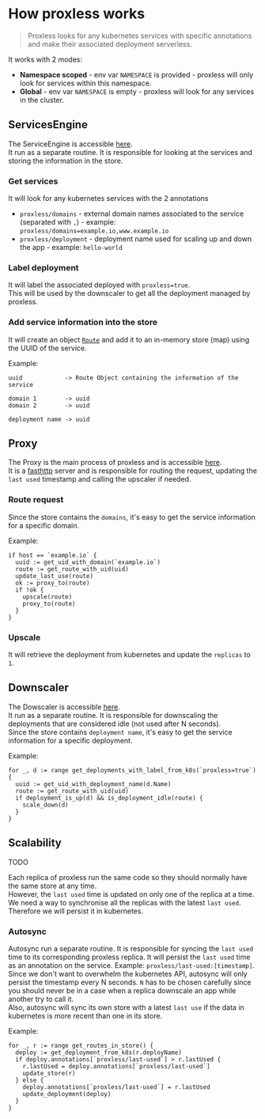 # How proxless works
  
> Proxless looks for any kubernetes services with specific annotations and make their associated deployment serverless.
 
It works with 2 modes:

- **Namespace scoped** - env var `NAMESPACE` is provided - proxless will only look for services within this namespace.
- **Global** - env var `NAMESPACE` is empty - proxless will look for any services in the cluster.


## ServicesEngine

The ServiceEngine is accessible [here](../internal/kubernetes/servicesengine).  
It run as a separate routine. It is responsible for looking at the services and storing the information in the store.  

### Get services

It will look for any kubernetes services with the 2 annotations

- `proxless/domains` - external domain names associated to the service (separated with `,`) - example: `proxless/domains=example.io,www.example.io` 
- `proxless/deployment` - deployment name used for scaling up and down the app - example: `hello-world`

### Label deployment

It will label the associated deployed with `proxless=true`.  
This will be used by the downscaler to get all the deployment managed by proxless.

### Add service information into the store

It will create an object [`Route`](../internal/store/routes.go) and add it to an in-memory store (map) using the UUID of the service.  

Example:
```shell script
uuid            -> Route Object containing the information of the service

domain 1        -> uuid
domain 2        -> uuid

deployment name -> uuid
```

## Proxy

The Proxy is the main process of proxless and is accessible [here](../internal/server/server.go).  
It is a [fasthttp](https://github.com/valyala/fasthttp) server and is responsible for routing the request, updating the `last used` timestamp and calling the upscaler if needed.

### Route request

Since the store contains the `domains`, it's easy to get the service information for a specific domain.

Example:
```gotemplate
if host == `example.io` {
  uuid := get_uid_with_domain(`example.io`)
  route := get_route_with_uid(uid)
  update_last_use(route)
  ok := proxy_to(route)
  if !ok {
    upscale(route)
    proxy_to(route)
  }
}
```

### Upscale

It will retrieve the deployment from kubernetes and update the `replicas` to `1`.

## Downscaler

The Dowscaler is accessible [here](../internal/kubernetes/downscaler).  
It run as a separate routine. It is responsible for downscaling the deployments that are considered idle (not used after N seconds).  
Since the store contains `deployment name`, it's easy to get the service information for a specific deployment.

Example:
```gotemplate
for _, d := range get_deployments_with_label_from_k8s(`proxless=true`) {
  uuid := get_uid_with_deployment_name(d.Name)
  route := get_route_with_uid(uid)
  if deployment_is_up(d) && is_deployment_idle(route) {
    scale_down(d)
  }
}
```

## Scalability

TODO

Each replica of proxless run the same code so they should normally have the same store at any time.  
However, the `last used` time is updated on only one of the replica at a time. We need a way to synchronise all the replicas with the latest `last used`. Therefore we will persist it in kubernetes.  

### Autosync 

Autosync run a separate routine. It is responsible for syncing the `last used` time to its corresponding proxless replica.
It will persist the `last used` time as an annotation on the service. Example: `proxless/last-used:[timestamp]`.  
Since we don't want to overwhelm the kubernetes API, autosync will only persist the timestamp every N seconds. `N` has to be chosen carefully since you should never be in a case when a replica downscale an app while another try to call it.  
Also, autosync will sync its own store with a latest `last use` if the data in kubernetes is more recent than one in its store.

Example:  
```gotemplate
for _, r := range get_routes_in_store() {
  deploy := get_deployment_from_k8s(r.deployName)
  if deploy.annotations[`proxless/last-used`] > r.lastUsed {
    r.lastUsed = deploy.annotations[`proxless/last-used`]
    update_store(r)
  } else {
    deploy.annotations[`proxless/last-used`] = r.lastUsed
    update_deployment(deploy)
  }
}
```